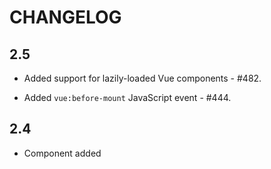 # CHANGELOG

## 2.5

-   Added support for lazily-loaded Vue components - #482.

-   Added `vue:before-mount` JavaScript event - #444.

## 2.4

-   Component added
